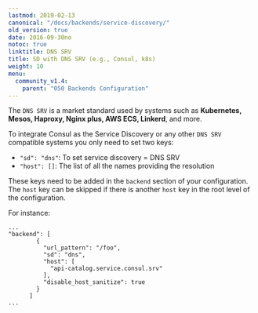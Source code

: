 ```yaml
---
lastmod: 2019-02-13
canonical: "/docs/backends/service-discovery/"
old_version: true
date: 2016-09-30no
notoc: true
linktitle: DNS SRV
title: SD with DNS SRV (e.g., Consul, k8s)
weight: 10
menu:
  community_v1.4:
    parent: "050 Backends Configuration"
---
```

The `DNS SRV` is a market standard used by systems such as **Kubernetes, Mesos, Haproxy, Nginx plus, AWS ECS, Linkerd**, and more.

To integrate Consul as the Service Discovery or any other `DNS SRV` compatible systems you only need to set two keys:

- `"sd": "dns"`: To set service discovery = DNS SRV
- `"host": []`: The list of all the names providing the resolution

These keys need to be added in the `backend` section of your configuration. The `host` key can be skipped if there is another `host` key in the root level of the configuration.

For instance:

    ...
    "backend": [
            {
              "url_pattern": "/foo",
              "sd": "dns",
              "host": [
                "api-catalog.service.consul.srv"
              ],
              "disable_host_sanitize": true
            }
          ]
    ...
